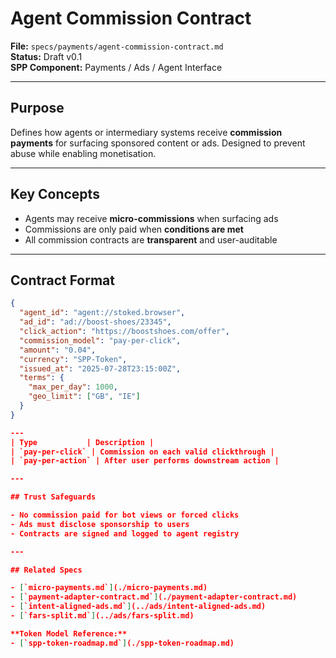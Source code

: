 
# Agent Commission Contract

**File:** `specs/payments/agent-commission-contract.md`  
**Status:** Draft v0.1  
**SPP Component:** Payments / Ads / Agent Interface

---

## Purpose

Defines how agents or intermediary systems receive **commission payments** for surfacing sponsored content or ads. Designed to prevent abuse while enabling monetisation.

---

## Key Concepts

- Agents may receive **micro-commissions** when surfacing ads
- Commissions are only paid when **conditions are met**
- All commission contracts are **transparent** and user-auditable

---

## Contract Format

```json
{
  "agent_id": "agent://stoked.browser",
  "ad_id": "ad://boost-shoes/23345",
  "click_action": "https://boostshoes.com/offer",
  "commission_model": "pay-per-click",
  "amount": "0.04",
  "currency": "SPP-Token",
  "issued_at": "2025-07-28T23:15:00Z",
  "terms": {
    "max_per_day": 1000,
    "geo_limit": ["GB", "IE"]
  }
}

---
| Type           | Description |
| `pay-per-click` | Commission on each valid clickthrough |
| `pay-per-action` | After user performs downstream action |

---

## Trust Safeguards

- No commission paid for bot views or forced clicks
- Ads must disclose sponsorship to users
- Contracts are signed and logged to agent registry

---

## Related Specs

- [`micro-payments.md`](./micro-payments.md)
- [`payment-adapter-contract.md`](./payment-adapter-contract.md)
- [`intent-aligned-ads.md`](../ads/intent-aligned-ads.md)
- [`fars-split.md`](../ads/fars-split.md)

**Token Model Reference:**
- [`spp-token-roadmap.md`](./spp-token-roadmap.md)
